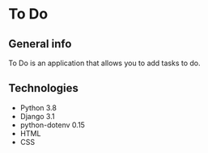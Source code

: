 # To Do

## General info
To Do is an application that allows you to add tasks to do.

## Technologies
* Python 3.8
* Django 3.1
* python-dotenv 0.15
* HTML
* CSS